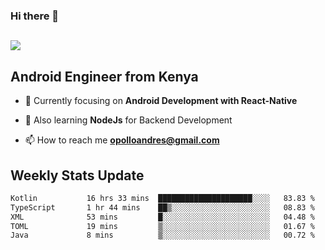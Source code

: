 ### Hi there 👋
<h2 align="left"><img src="https://readme-typing-svg.herokuapp.com?color=000000&lines=I'm+Andrew+Opollo😊;Welcome+to+my+Github😜"> </h2>

## Android Engineer from Kenya


- 🌱 Currently focusing on **Android Development with React-Native**

- 🔭 Also learning **NodeJs** for Backend Development

- 📫 How to reach me **opolloandres@gmail.com**


## Weekly Stats Update
<!--START_SECTION:waka-->

```txt
Kotlin           16 hrs 33 mins  █████████████████████░░░░   83.83 %
TypeScript       1 hr 44 mins    ██▒░░░░░░░░░░░░░░░░░░░░░░   08.83 %
XML              53 mins         █░░░░░░░░░░░░░░░░░░░░░░░░   04.48 %
TOML             19 mins         ▒░░░░░░░░░░░░░░░░░░░░░░░░   01.67 %
Java             8 mins          ▒░░░░░░░░░░░░░░░░░░░░░░░░   00.72 %
```

<!--END_SECTION:waka-->



